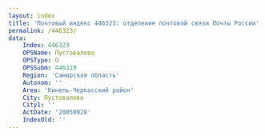 ```yaml
---
layout: index
title: 'Почтовый индекс 446323: отделение почтовой связи Почты России'
permalink: /446323/
data:
    Index: 446323
    OPSName: Пустовалово
    OPSType: О
    OPSSubm: 446319
    Region: 'Самарская область'
    Autonom: ''
    Area: 'Кинель-Черкасский район'
    City: Пустовалово
    City1: ''
    ActDate: '20050928'
    IndexOld: ''
---
```

